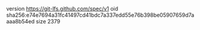 version https://git-lfs.github.com/spec/v1
oid sha256:e74e7694a31fc41497cd41bdc7a337edd55e76b398be05907659d7aaaa8b54ed
size 2379
